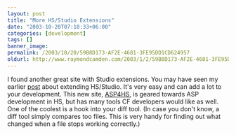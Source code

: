 ```yaml
---
layout: post
title: "More HS/Studio Extensions"
date: "2003-10-20T07:10:33+06:00"
categories: [development]
tags: []
banner_image: 
permalink: /2003/10/20/59B8D173-AF2E-4681-3FE95DD1CD624957
oldurl: http://www.raymondcamden.com/2003/1/2/59B8D173-AF2E-4681-3FE95DD1CD624957
---
```


I found another great site with Studio extensions. You may have seen my earlier <a href="http://www.camdenfamily.com/morpheus/blog/index.cfm?mode=entry&entry=395FCF85-A519-06AC-1328158BE22F169E">post</a> about extending HS/Studio. It's very easy and can add a lot to your development. This new site, <a href="http://www.wilk4.com/asp4hs/">ASP4HS</a>, is geared towards ASP development in HS, but has many tools CF developers would like as well. One of the coolest is a hook into your diff tool. (In case you don't know, a diff tool simply compares too files. This is very handy for finding out what changed when a file stops working correctly.)